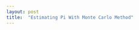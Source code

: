 ```yaml
---
layout: post
title:  "Estimating Pi With Monte Carlo Method"
---
```


<canvas id="monte" width="700" height="480"></canvas>

<script>
    const canvas = document.getElementById("monte");
    const ctx = canvas.getContext("2d");
    const rad = 240;

    let x = 0;
    let y = 0;

    let total = 0;
    let inCircle = 0;

    function reset() {
        ctx.beginPath();
        ctx.rect(rad*2,0,rad,rad*2);
        ctx.fillStyle = "white";
        ctx.fill()
        ctx.closePath();
    }

    function drawText() {
        ctx.beginPath();
        ctx.font = "20px arial";
        ctx.fillStyle = "black";
        ctx.fill()
        ctx.fillText("Total: " + total, rad*2+10, 30);
        ctx.fillText("In Circle: " + inCircle, rad*2+10, 60);
        ctx.fillText("Estimation: " + (4*inCircle/total).toFixed(4), rad*2+10, 90);
        ctx.closePath();
    }

    function checkCircle(x, y, r) {
        if(r >= Math.sqrt(Math.pow(x-r,2)+Math.pow(y-r,2))) {
            return true
        } else {
            return false
        }
    }

    function drawPoint(x, y, colour) {
        ctx.beginPath();
        ctx.arc(x,y,2,0,Math.PI*2);
        ctx.fillStyle = colour;
        ctx.fill();
        ctx.closePath();
    }

    function drawCircle() {
        ctx.beginPath();
        ctx.arc(rad,rad,rad-1,0,Math.PI*2);
        ctx.lineWidth = 1;
        ctx.strokeStyle = 'black';
        ctx.stroke();
        ctx.closePath();
    }

    function draw() {
        drawCircle();
        x = Math.floor(Math.random()*(rad*2+1))
        y = Math.floor(Math.random()*(rad*2+1))

        total += 1;
        if(checkCircle(x, y, rad)) {
            inCircle += 1;
            drawPoint(x, y, "red");
        } else {
            drawPoint(x, y, "blue"); 
        }
        reset();
        drawText();
    }

    setInterval(draw, 0.1);
</script>